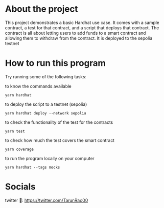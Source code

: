 #  About the project

This project demonstrates a basic Hardhat use case. It comes with a sample contract, a test for that contract, and a script that deploys that contract.
The contract is all about letting users to add funds to a smart contract and allowing them to withdraw from the contract.
It is deployed to the sepolia testnet

# How to run this program

Try running some of the following tasks:


to know the commands available

```shell
yarn hardhat
```

to deploy the script to a testnet (sepolia)

```shell
yarn hardhat deploy --network sepolia
```

to check the functionality of the test for the contracts

```shell
yarn test
```

to check how much the test covers the smart contract

```shell
yarn coverage
```

to run the program locally on your computer

```shell
yarn hardhat --tags mocks
```


# Socials

twitter 🐤: https://twitter.com/TarunRao00
